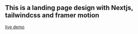 ## This is a landing page design with Nextjs, tailwindcss and framer motion
<a href="https://light-saas-landing-page-nextjs.vercel.app/" target="_blank">live demo</a>
